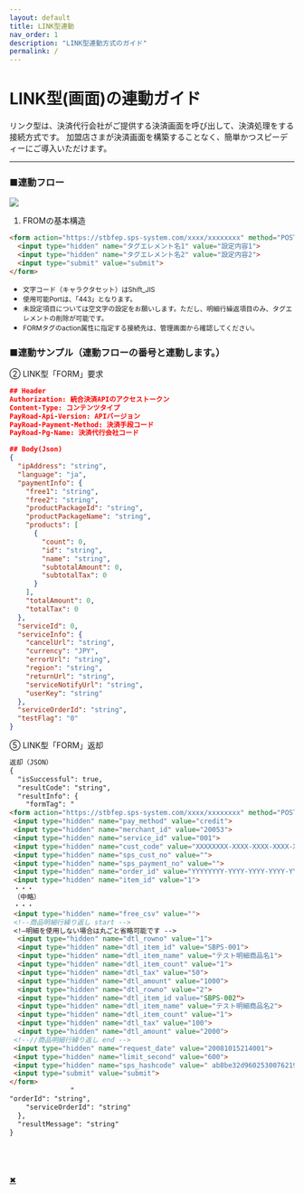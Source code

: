 ```yaml
---
layout: default
title: LINK型連動
nav_order: 1
description: "LINK型連動方式のガイド"
permalink: /
---
```


# LINK型(画面)の連動ガイド

リンク型は、決済代行会社がご提供する決済画面を呼び出して、決済処理をする接続方式です。
加盟店さまが決済画面を構築することなく、簡単かつスピーディーにご導入いただけます。

<!-- [Get started now](#getting-started){: .btn .btn-primary .fs-5 .mb-4 .mb-md-0 .mr-2 } [View it on GitHub](https://github.com/pmarsceill/just-the-docs){: .btn .fs-5 .mb-4 .mb-md-0 } -->

---

<!-- ## Getting started
```markdown
Syntax highlighted code block

# Header 1
## Header 2
### Header 3

- Bulleted
- List

1. Numbered
2. List

**Bold** and _Italic_ and `Code` text

[Link](url) and ![Image](src)
```
### Dependencies

Just the Docs is built for [Jekyll](https://jekyllrb.com), a static site generator. View the [quick start guide](https://jekyllrb.com/docs/) for more information. Just the Docs requires no special plugins and can run on GitHub Pages' standard Jekyll compiler. The [Jekyll SEO Tag plugin](https://github.com/jekyll/jekyll-seo-tag) is included by default (no need to run any special installation) to inject SEO and open graph metadata on docs pages. For information on how to configure SEO and open graph metadata visit the [Jekyll SEO Tag usage guide](https://jekyll.github.io/jekyll-seo-tag/usage/). -->

### ■連動フロー

<span><a href="#"><img src="{{ site.baseurl }}/assets/images/link_flow.png" class="image mt-3"></a></span>

<!-- 1. サーバー側処理Add Just the Docs to your Jekyll site's `_config.yml` as a [remote theme](https://blog.github.com/2017-11-29-use-any-theme-with-github-pages/) -->
1. FROMの基本構造

```markdown
<form action="https://stbfep.sps-system.com/xxxx/xxxxxxxx" method="POST">
  <input type="hidden" name="タグエレメント名1" value="設定内容1">
  <input type="hidden" name="タグエレメント名2" value="設定内容2">
  <input type="submit" value="submit">
</form>
```
<ul>
  <li><small>文字コード（キャラクタセット）はShift_JIS</small></li>
  <li><small>使用可能Portは、「443」となります。</small></li>
  <li><small>未設定項目については空文字の設定をお願いします。ただし、明細行繰返項目のみ、タグエレメントの削除が可能です。</small></li>
  <li><small>FORMタグのaction属性に指定する接続先は、管理画面から確認してください。</small></li>
</ul>

### ■連動サンプル（連動フローの番号と連動します。）

② LINK型「FORM」要求
```json
## Header
Authorization: 統合決済APIのアクセストークン
Content-Type: コンテンツタイプ
PayRoad-Api-Version: APIバージョン
PayRoad-Payment-Method: 決済手段コード
PayRoad-Pg-Name: 決済代行会社コード

## Body(Json)
{
  "ipAddress": "string",
  "language": "ja",
  "paymentInfo": {
    "free1": "string",
    "free2": "string",
    "productPackageId": "string",
    "productPackageName": "string",
    "products": [
      {
        "count": 0,
        "id": "string",
        "name": "string",
        "subtotalAmount": 0,
        "subtotalTax": 0
      }
    ],
    "totalAmount": 0,
    "totalTax": 0
  },
  "serviceId": 0,
  "serviceInfo": {
    "cancelUrl": "string",
    "currency": "JPY",
    "errorUrl": "string",
    "region": "string",
    "returnUrl": "string",
    "serviceNotifyUrl": "string",
    "userKey": "string"
  },
  "serviceOrderId": "string",
  "testFlag": "0"
}
```
⑤ LINK型「FORM」返却
```markdown
返却（JSON）
{
  "isSuccessful": true,
  "resultCode": "string",
  "resultInfo": {
    "formTag": "
<form action="https://stbfep.sps-system.com/xxxx/xxxxxxxx" method="POST">
 <input type="hidden" name="pay_method" value="credit">
 <input type="hidden" name="merchant_id" value="20053">
 <input type="hidden" name="service_id" value="001">
 <input type="hidden" name="cust_code" value="XXXXXXXX-XXXX-XXXX-XXXX-XXXXXXXXXXXX">
 <input type="hidden" name="sps_cust_no" value="">
 <input type="hidden" name="sps_payment_no" value="">
 <input type="hidden" name="order_id" value="YYYYYYYY-YYYY-YYYY-YYYY-YYYYYYYYYYYY">
 <input type="hidden" name="item_id" value="1">
 ・・・
 （中略）
 ・・・
 <input type="hidden" name="free_csv" value="">
 <!--商品明細行繰り返し start -->
 <!—明細を使用しない場合は丸ごと省略可能です -->
  <input type="hidden" name="dtl_rowno" value="1">
  <input type="hidden" name="dtl_item_id" value="SBPS-001">
  <input type="hidden" name="dtl_item_name" value="テスト明細商品名1">
  <input type="hidden" name="dtl_item_count" value="1">
  <input type="hidden" name="dtl_tax" value="50">
  <input type="hidden" name="dtl_amount" value="1000">
  <input type="hidden" name="dtl_rowno" value="2">
  <input type="hidden" name="dtl_item_id value="SBPS-002">
  <input type="hidden" name="dtl_item_name" value="テスト明細商品名2">
  <input type="hidden" name="dtl_item_count" value="1">
  <input type="hidden" name="dtl_tax" value="100">
  <input type="hidden" name="dtl_amount" value="2000">
 <!--//商品明細行繰り返し end -->
 <input type="hidden" name="request_date" value="20081015214001">
 <input type="hidden" name="limit_second" value="600">
 <input type="hidden" name="sps_hashcode" value=" ab8be32d9602530076219c3424122db77d5202bb">
 <input type="submit" value="submit">
</form>
               "
"orderId": "string",
    "serviceOrderId": "string"
  },
  "resultMessage": "string"
}
```

<div class="modal">
　　<div class="bigimg"><img src="" alt=""></div>
　　<p class="close-btn"><a href="">✖</a></p>
</div>
<script type="text/javascript">
 $('span a').click(function() {
    var imgSrc = $(this).children().attr('src');
    $('.bigimg').children().attr('src', imgSrc);
    $('.modal').fadeIn();
    $('body,html').css('overflow-y', 'hidden');
    return false
  });

$('.close-btn').click(function() {
    $('.modal').fadeOut();
    $('body,html').css('overflow-y', 'visible');
    return false
  });
</script>

